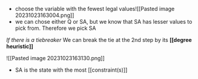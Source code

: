 - choose the variable with the fewest legal values![[Pasted image 20231023163004.png]]
- we can chose either Q or SA, but we know that SA has lesser values to pick from. Therefore we pick SA

_If there is a tiebreaker_
We can break the tie at the 2nd step by its **[[degree heuristic]]**

![[Pasted image 20231023163130.png]]
- SA is the state with the most [[constraint(s)]]